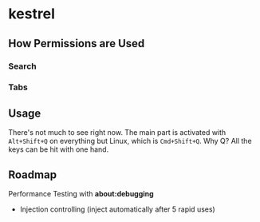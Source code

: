 # kestrel

## How Permissions are Used

### Search

### Tabs

## Usage

There's not much to see right now.  The main part is activated with `Alt+Shift+Q` on everything but Linux, which is `Cmd+Shift+Q`.  Why Q?  All the keys can be hit with one hand.

## Roadmap

Performance Testing with **about:debugging**

+ Injection controlling (inject automatically after 5 rapid uses)
